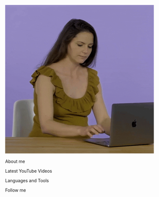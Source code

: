 [![Header](https://github.com/IdrisVeli1987/IdrisVeli1987/blob/main/assets/header.gif)](https://www.youtube.com/@idrisveliev)

About me

Latest YouTube Videos

Languages and Tools

Follow me
